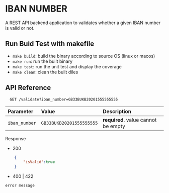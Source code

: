 # IBAN NUMBER

A REST API backend application to validates whether a given IBAN number is valid or not.

## Run Buid Test with makefile
- ```make build```: build the binary according to source OS (linux or macos)
- ```make run```: run the built binary
- ```make test```: run the unit test and display the coverage
- ```make clean```: clean the built diles

## API Reference

```http
  GET /validate?iban_number=GB33BUKB20201555555555
```

| Parameter | Value     | Description                |
| :-------- | :------- | :------------------------- |
| `iban_number` | `GB33BUKB20201555555555` | **required**. value cannot be empty |

Response 

- 200
```json
    {
        "isValid":true
    }
```

- 400 | 422
```
error message
```
